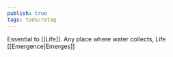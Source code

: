 ```yaml
---
publish: true
tags: todo/retag
---
```

Essential to [[Life]]. Any place where water collects, Life [[Emergence|Emerges]] 
